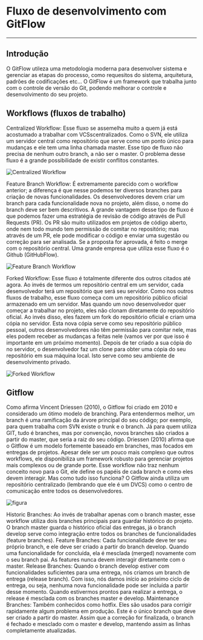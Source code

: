 # Fluxo de desenvolvimento com GitFlow
***

## Introdução

O GitFlow utileza uma metodologia moderna para desenvolver sistema e gerenciar as etapas do processo, como requesitos do sistema, arquitetura, padrões de codificações etc...
O GitFlow é um framework que trabalha junto com o controle de versão do Git, podendo melhorar o controle e desenvolvimento do seu projeto.

## Workflows (fluxos de trabalho)

Centralized Workflow: Esse fluxo se assemelha muito a quem já está acostumado a trabalhar com VCSscentralizados. Como o SVN, ele utiliza um servidor central como repositório que serve como um ponto único para mudanças e ele tem uma linha chamada master. Esse tipo de fluxo não precisa de nenhum outro branch, a não ser o master. O problema desse fluxo é a grande possibilidade de existir conflitos constantes.

![Centralized Workflow](https://static.imasters.com.br/wp-content/uploads/2015/04/git-workflow-svn-push-local-230x300.png)

Feature Branch Workflow:​ É extremamente parecido com o workflow anterior; a diferença é que nesse podemos ter diversos branches para criação de novas funcionalidades. Os desenvolvedores devem criar um branch para cada funcionalidade nova no projeto, além disso, o nome do branch deve ser bem descritivos. A grande vantagem desse tipo de fluxo é que podemos fazer uma estratégia de revisão de código através de Pull Requests (PR). Os PR são muito utilizados em projetos de código aberto, onde nem todo mundo tem permissão de comitar no repositório; mas através de um PR, ele pode modificar o código e enviar uma sugestão ou correção para ser analisada. Se a proposta for aprovada, é feito o merge com o repositório central. Uma grande empresa que utiliza esse fluxo é o Github (GitHubFlow).

![Feature Branch Workflow](https://static.imasters.com.br/wp-content/uploads/2015/04/git-workflow-feature-branch-1-300x262.png)

Forked Workflow:​ Esse fluxo é totalmente diferente dos outros citados até agora. Ao invés de termos um repositório central em um servidor, cada desenvolvedor terá um repositório que será seu servidor. Como nos outros fluxos de trabalho, esse fluxo começa com um repositório público oficial armazenado em um servidor. Mas quando um novo desenvolvedor quer começar a trabalhar no projeto, eles não clonam diretamente do repositório oficial. Ao invés disso, eles fazem um fork​ do repositório oficial e criam uma cópia no servidor. Esta nova cópia serve como seu repositório público pessoal, outros desenvolvedores não têm permissão para comitar nele, mas eles podem receber as mudanças a feitas nele (vamos ver por que isso é importante em um próximo momento). Depois de ter criado a sua cópia do no servidor, o desenvolvedor faz um clone para obter uma cópia do seu repositório em sua máquina local. Isto serve como seu ambiente de desenvolvimento privado.

![Forked Workflow](https://static.imasters.com.br/wp-content/uploads/2015/04/git-workflows-forking-300x258.png)

## Gitflow

Como afirma Vincent Driessen (2010), o Gitflow foi criado em 2010 e considerado um ótimo modelo de branching. Para entendermos melhor, um branch é uma ramificação da árvore principal do seu código; por exemplo, para quem trabalha com SVN existe o trunk e o branch. Já para quem utiliza GIT, tudo é branches, mas por convenção, novos branches são criados a partir do master, que seria a raiz do seu código.
Driessen (2010) afirma que o Gitflow é um modelo fortemente baseado em branches, mas focados em entregas de projetos. Apesar dele ser um pouco mais complexo que outros workflows, ele disponibiliza um framework robusto para gerenciar projetos mais complexos ou de grande porte.
Esse workflow não traz nenhum conceito novo para o Git, ele define os papéis de cada branch e como eles devem interagir. Mas como tudo isso funciona? O Gitflow ainda utiliza um repositório centralizado (lembrando que ele é um DVCS) como o centro de comunicação entre todos os desenvolvedores.

![figura](https://static.imasters.com.br/wp-content/uploads/2015/04/git-workflow-release-cycle-4maintenance.png)

Historic Branches:​ Ao invés de trabalhar apenas com o branch master, esse workflow utiliza dois branches principais para guardar histórico do projeto. O branch master guarda o histórico oficial das entregas, já o branch develop serve como integração entre todos os branches de funcionalidades (feature branches).
Feature Branches:​ Cada funcionalidade deve ter seu próprio branch, e ele deve ser criado a partir do branch develop. Quando uma funcionalidade for concluída, ela é mesclada (merged) novamente com o seu branch pai. As features nunca devem interagir diretamente com o master.
Release Branches:​ Quando o branch develop estiver com funcionalidades suficientes para uma entrega, nós criamos um branch de entrega (release branch). Com isso, nós damos início ao próximo ciclo de entrega, ou seja, nenhuma nova funcionalidade pode ser incluída a partir desse momento. Quando estivermos prontos para realizar a entrega, o release é mesclada com os branches master e develop.
Maintenance Branches:​ Também conhecidos como hotfix. Eles são usados para corrigir rapidamente algum problema em produção. Este é o único branch que deve ser criado a partir do master. Assim que a correção for finalizada, o branch é fechado e mesclado com o master e develop, mantendo assim as linhas completamente atualizadas.

